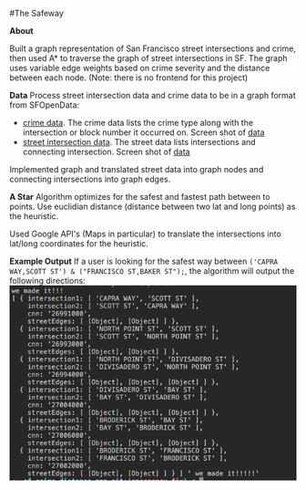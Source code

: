 #The Safeway

**About**

Built a graph representation of San Francisco street intersections and crime, then used A* to traverse the graph of street intersections in SF. The graph uses variable edge weights based on crime severity and the distance between each node. (Note: there is no frontend for this project)

**Data**
Process street intersection data and crime data to be in a graph format from SFOpenData:
 - [crime data](https://data.sfgov.org/Public-Safety/SFPD-Incidents-Current-Year-2016-/9v2m-8wqu). The crime data lists the crime type along with the intersection or block number it occurred on. Screen shot of [data](https://github.com/courtneyod/sf-crime-distance-map/blob/master/images/crimedata.png)
 - [street intersection data](https://data.sfgov.org/Geographic-Locations-and-Boundaries/List-of-Streets-and-Intersections/pu5n-qu5c). The street data lists intersections and connecting intersection. Screen shot of [data](https://github.com/courtneyod/sf-crime-distance-map/blob/master/images/street-intersection.png)

Implemented graph and translated street data into graph nodes and connecting intersections into graph edges.

**A Star**
Algorithm optimizes for the safest and fastest path between to points. Use euclidian distance (distance between two lat and long points) as the heuristic.

Used Google API's (Maps in particular) to translate the intersections into lat/long coordinates for the heuristic.

 **Example Output**
 If a user is looking for the safest way between `('CAPRA WAY,SCOTT ST') & ("FRANCISCO ST,BAKER ST");`, the algorithm will output the following directions:
 ![Directions](https://github.com/courtneyod/sf-crime-distance-map/blob/master/images/directions.png)
